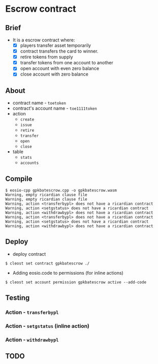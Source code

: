 # Escrow contract
## Brief
* It is a escrow contract where:
	- [x] players transfer asset temporarily 
	- [x] contract transfers the card to winner.
	- [x] retire tokens from supply
	- [x] transfer tokens from one account to another
	- [x] open account with even zero balance
	- [x] close account with zero balance

## About
* contract name - `toetoken`
* contract's account name - `toe1111token`
* action
	- `create`
	- `issue`
	- `retire`
	- `transfer`
	- `open`
	- `close`
* table
	- `stats`
	- `accounts`

## Compile
```console
$ eosio-cpp gpkbatescrow.cpp -o gpkbatescrow.wasm
Warning, empty ricardian clause file
Warning, empty ricardian clause file
Warning, action <transferbypl> does not have a ricardian contract
Warning, action <setgstatus> does not have a ricardian contract
Warning, action <withdrawbypl> does not have a ricardian contract
Warning, action <transferbypl> does not have a ricardian contract
Warning, action <setgstatus> does not have a ricardian contract
Warning, action <withdrawbypl> does not have a ricardian contract
```

## Deploy
* deploy contract
```console
$ cleost set contract gpkbatescrow ./

```
* Adding eosio.code to permissions (for inline actions)
```console
$ cleost set account permission gpkbatescrow active --add-code
```

## Testing
### Action - `transferbypl`
### Action - `setgstatus` (inline action)
### Action - `withdrawbypl`

## TODO

